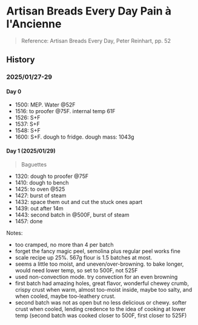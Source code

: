 # Artisan Breads Every Day Pain à l'Ancienne

> Reference: Artisan Breads Every Day, Peter Reinhart, pp. 52

## History

### 2025/01/27-29

#### Day 0

- 1500: MEP. Water @52F
- 1516: to proofer @75F. internal temp 61F
- 1526: S+F
- 1537: S+F
- 1548: S+F
- 1600: S+F. dough to fridge. dough mass: 1043g

#### Day 1 (2025/01/29)

> Baguettes

- 1320: dough to proofer @75F
- 1410: dough to bench
- 1425: to oven @525
- 1427: burst of steam
- 1432: space them out and cut the stuck ones apart
- 1439: out after 14m
- 1443: second batch in @500F, burst of steam
- 1457: done


Notes:
- too cramped, no more than 4 per batch
- forget the fancy magic peel, semolina plus regular peel works fine
- scale recipe up 25%. 567g flour is 1.5 batches at most.
- seems a little too moist, and uneven/over-browning. to bake longer, would need lower temp, so set to 500F, not 525F
- used non-convection mode. try convection for an even browning
- first batch had amazing holes, great flavor, wonderful chewey crumb, crispy crust when warm, almost too-moist inside, maybe too salty, and when cooled, maybe too-leathery crust.
- second batch was not as open but no less delicious or chewy. softer crust when cooled, lending credence to the idea of cooking at lower temp (second batch was cooked closer to 500F, first closer to 525F)
